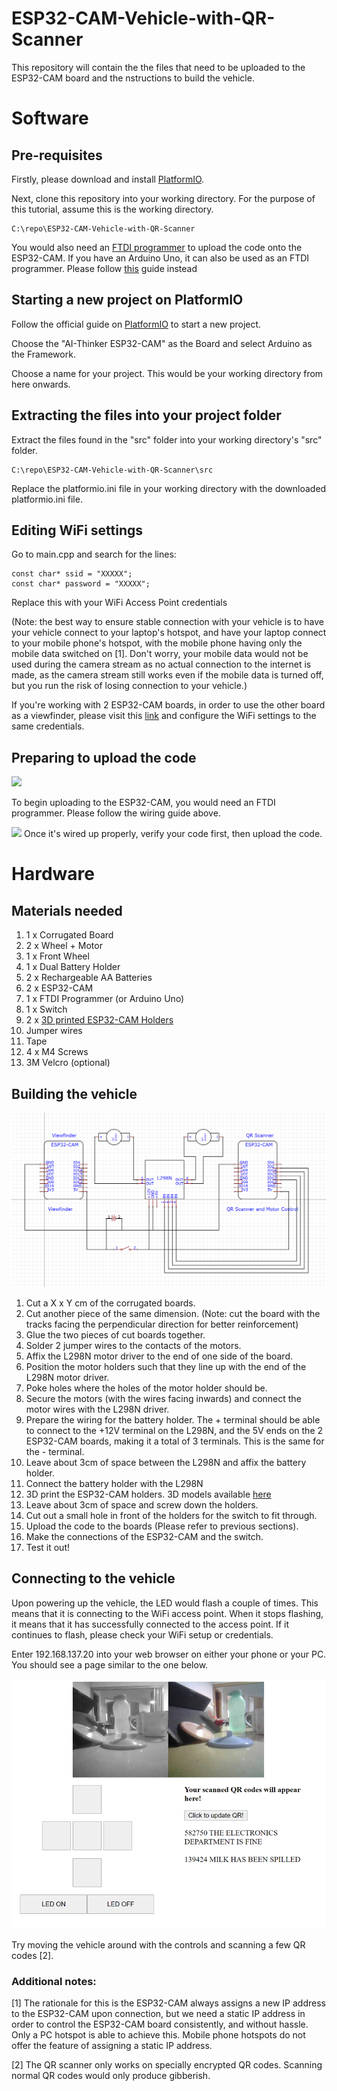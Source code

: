 # ESP32-CAM-Vehicle-with-QR-Scanner

This repository will contain the the files that need to be uploaded to the ESP32-CAM board and the nstructions to build the vehicle.

# Software

## Pre-requisites

Firstly, please download and install [PlatformIO](https://platformio.org/install/ide?install=vscode).

Next, clone this repository into your working directory. For the purpose of this tutorial, assume this is the working directory.

```
C:\repo\ESP32-CAM-Vehicle-with-QR-Scanner
```

You would also need an [FTDI programmer](https://randomnerdtutorials.com/program-upload-code-esp32-cam/) to upload the code onto the ESP32-CAM. If you have an Arduino Uno, it can also be used as an FTDI programmer. Please follow [this](https://technoreview85.com/how-to-program-esp-32-cam-using-arduino-uno-board/) guide instead

## Starting a new project on PlatformIO

Follow the official guide on [PlatformIO](https://docs.platformio.org/en/latest/integration/ide/vscode.html#quick-start) to start a new project.

Choose the "AI-Thinker ESP32-CAM" as the Board and select Arduino as the Framework.

Choose a name for your project. This would be your working directory from here onwards.

## Extracting the files into your project folder

Extract the files found in the "src" folder into your working directory's "src" folder.

```
C:\repo\ESP32-CAM-Vehicle-with-QR-Scanner\src
```

Replace the platformio.ini file in your working directory with the downloaded platformio.ini file.

## Editing WiFi settings

Go to main.cpp and search for the lines:

```
const char* ssid = "XXXXX";
const char* password = "XXXXX";
```

Replace this with your WiFi Access Point credentials

(Note: the best way to ensure stable connection with your vehicle is to have your vehicle connect to your laptop's hotspot, and have your laptop connect to your mobile phone's hotspot, with the mobile phone having only the mobile data switched on [1]. Don't worry, your mobile data would not be used during the camera stream as no actual connection to the internet is made, as the camera stream still works even if the mobile data is turned off, but you run the risk of losing connection to your vehicle.)

If you're working with 2 ESP32-CAM boards, in order to use the other board as a viewfinder, please visit this [link](https://github.com/leeyanhuilyh/ESP32-CAM-Vehicle-Viewfinder) and configure the WiFi settings to the same credentials.

## Preparing to upload the code

![](https://i1.wp.com/randomnerdtutorials.com/wp-content/uploads/2019/12/ESP32-CAM-FTDI-programmer-5V-supply.png?w=750&quality=100&strip=all&ssl=1)

To begin uploading to the ESP32-CAM, you would need an FTDI programmer. Please follow the wiring guide above. 

![](https://docs.platformio.org/en/latest/_images/platformio-ide-vscode-build-project.png)
Once it's wired up properly, verify your code first, then upload the code.

# Hardware

## Materials needed

1. 1 x Corrugated Board
2. 2 x Wheel + Motor
3. 1 x Front Wheel
4. 1 x Dual Battery Holder
5. 2 x Rechargeable AA Batteries
6. 2 x ESP32-CAM
7. 1 x FTDI Programmer (or Arduino Uno)
8. 1 x Switch
9. 2 x [3D printed ESP32-CAM Holders](https://github.com/leeyanhuilyh/ESP32-CAM_Holder)
10. Jumper wires
11. Tape
12. 4 x M4 Screws
13. 3M Velcro (optional)

## Building the vehicle

![Wiring Guide](/doc/imgs/wiring.png)

1. Cut a X x Y cm of the corrugated boards.
2. Cut another piece of the same dimension. (Note: cut the board with the tracks facing the perpendicular direction for better reinforcement)
3. Glue the two pieces of cut boards together.
4. Solder 2 jumper wires to the contacts of the motors.
5. Affix the L298N motor driver to the end of one side of the board.
6. Position the motor holders such that they line up with the end of the L298N motor driver.
7. Poke holes where the holes of the motor holder should be.
8. Secure the motors (with the wires facing inwards) and connect the motor wires with the L298N driver.
9. Prepare the wiring for the battery holder. The + terminal should be able to connect to the +12V terminal on the L298N, and the 5V ends on the 2 ESP32-CAM boards, making it a total of 3 terminals. This is the same for the - terminal.
10. Leave about 3cm of space between the L298N and affix the battery holder.
11. Connect the battery holder with the L298N
12. 3D print the ESP32-CAM holders. 3D models available [here](https://github.com/leeyanhuilyh/ESP32-CAM_Holder)
13. Leave about 3cm of space and screw down the holders.
14. Cut out a small hole in front of the holders for the switch to fit through.
15. Upload the code to the boards (Please refer to previous sections).
16. Make the connections of the ESP32-CAM and the switch.
17. Test it out!

## Connecting to the vehicle

Upon powering up the vehicle, the LED would flash a couple of times. This means that it is connecting to the WiFi access point. When it stops flashing, it means that it has successfully connected to the access point. If it continues to flash, please check your WiFi setup or credentials.

Enter 192.168.137.20 into your web browser on either your phone or your PC. You should see a page similar to the one below.

![html](/doc/imgs/html.png)

Try moving the vehicle around with the controls and scanning a few QR codes [2].

### Additional notes:

[1] The rationale for this is the ESP32-CAM always assigns a new IP address to the ESP32-CAM upon connection, but we need a static IP address in order to control the ESP32-CAM board consistently, and without hassle. Only a PC hotspot is able to achieve this. Mobile phone hotspots do not offer the feature of assigning a static IP address.

[2] The QR scanner only works on specially encrypted QR codes. Scanning normal QR codes would only produce gibberish.

